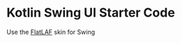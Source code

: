 # Kotlin Swing UI Starter Code

Use the [FlatLAF](https://www.formdev.com/flatlaf/) skin for Swing

